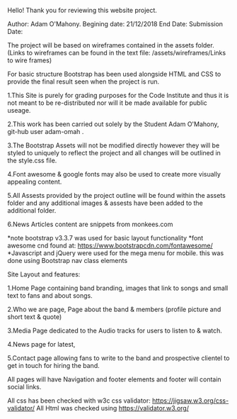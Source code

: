 Hello! Thank you for reviewing this website project.

Author: Adam O'Mahony.
Begining date: 21/12/2018
End Date:
Submission Date:

The project will be based on wireframes contained in the assets folder. (Links to wireframes can be found in the text file: /assets/wireframes/Links to wire frames)

For basic structure Bootstrap has been used alongside HTML and CSS to provide the final result seen when the project is run.


 1.This Site is purely for grading purposes for the Code Institute and thus it is not meant to be re-distributed nor will it be made available for public useage.
 
 2.This work has been carried out solely by the Student Adam O'Mahony, git-hub user adam-omah .
 
 3.The Bootstrap Assets will not be modified directly however they will be styled to uniquely to reflect the project and all changes will be outlined in the style.css file.
 
 4.Font awesome & google fonts may also be used to create more visually appealing content.
 
 5.All Assests provided by the project outline will be found within the assets folder and any additional images & assests have been added to the additional folder.
 
 6.News Articles content are snippets from monkees.com
 
 *note bootstrap v3.3.7 was used for basic layout functionality
 *font awesome cnd found at: https://www.bootstrapcdn.com/fontawesome/
 *Javascript and jQuery were used for the mega menu for mobile. this was done using Bootstrap nav class elements
 
 Site Layout and features:
 
1.Home Page containing band branding, images that link to songs and small text to fans and about songs.

2.Who we are page, Page about the band & members (profile picture and short text & quote)

3.Media Page dedicated to the Audio tracks for users to listen to & watch.

4.News page for latest, 

5.Contact page allowing fans to write to the band and prospective clientel to get in touch for hiring the band.

All pages will have Navigation and footer elements and footer will contain social links.

All css has been checked with w3c css validator: https://jigsaw.w3.org/css-validator/
All Html was checked using https://validator.w3.org/